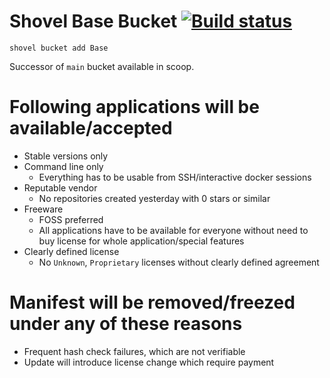 # Shovel Base Bucket [![Build status](https://img.shields.io/appveyor/ci/Ash258/Base/main.svg?style=popout&logo=appveyor&label=AppVeyor)](https://ci.appveyor.com/project/Ash258/Base/branch/main)

`shovel bucket add Base`

Successor of `main` bucket available in scoop.

# Following applications will be available/accepted

- Stable versions only
- Command line only
    - Everything has to be usable from SSH/interactive docker sessions
- Reputable vendor
    - No repositories created yesterday with 0 stars or similar
- Freeware
    - FOSS preferred
    - All applications have to be available for everyone without need to buy license for whole application/special features
- Clearly defined license
    - No `Unknown`, `Proprietary` licenses without clearly defined agreement

# Manifest will be removed/freezed under any of these reasons

- Frequent hash check failures, which are not verifiable
- Update will introduce license change which require payment
